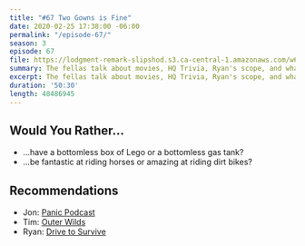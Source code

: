 ```yaml
---
title: "#67 Two Gowns is Fine"
date: 2020-02-25 17:38:00 -06:00
permalink: "/episode-67/"
season: 3
episode: 67
file: https://lodgment-remark-slipshod.s3.ca-central-1.amazonaws.com/w67.mp3
summary: The fellas talk about movies, HQ Trivia, Ryan's scope, and whatever.
excerpt: The fellas talk about movies, HQ Trivia, Ryan's scope, and whatever.
duration: '50:30'
length: 48486945
---
```


## Would You Rather…
- …have a bottomless box of Lego or a bottomless gas tank?
- …be fantastic at riding horses or amazing at riding dirt bikes?

## Recommendations
- Jon: [Panic Podcast](https://podcast.panic.com/)
- Tim: [Outer Wilds](https://www.mobiusdigitalgames.com/outer-wilds.html)
- Ryan: [Drive to Survive](https://www.netflix.com/title/80204890)